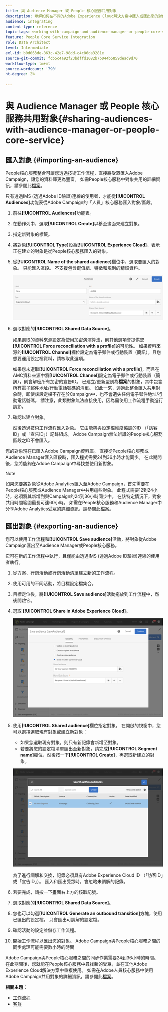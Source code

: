 ```yaml
---
title: 與 Audience Manager 或 People 核心服務共用對象
description: 瞭解如何在不同的Adobe Experience Cloud解決方案中匯入或匯出您的對象。
audience: integrating
content-type: reference
topic-tags: working-with-campaign-and-audience-manager-or-people-core-service
feature: People Core Service Integration
role: Data Architect
level: Intermediate
exl-id: b0d063de-863c-42e7-98dd-c4c86da3281e
source-git-commit: fcb5c4a92f23bdffd1082b7b044b5859dead9d70
workflow-type: tm+mt
source-wordcount: '790'
ht-degree: 2%

---
```


# 與 Audience Manager 或 People 核心服務共用對象{#sharing-audiences-with-audience-manager-or-people-core-service}

## 匯入對象 {#importing-an-audience}

People核心服務整合可讓您透過技術工作流程，直接將受眾匯入Adobe Campaign，讓您的資料庫更為豐富。 如需People核心服務中對象共用的詳細資訊，請參閱此[檔案](https://experienceleague.adobe.com/docs/analytics/components/segmentation/segmentation-workflow/seg-publish.html)。

只有透過IMS (透過Adobe ID驗證)連線的使用者，才能從&#x200B;**[!UICONTROL Audiences]**&#x200B;功能表從Adobe Campaign的「人員」核心服務匯入對象/區段。

1. 前往&#x200B;**[!UICONTROL Audiences]**&#x200B;功能表。
1. 在動作列中，選取&#x200B;**[!UICONTROL Create]**&#x200B;以移至畫面來建立對象。
1. 指定新對象的標籤。
1. 將對象&#x200B;**[!UICONTROL Type]**&#x200B;設為&#x200B;**[!UICONTROL Experience Cloud]**，表示正在建立的對象是從People核心服務匯入的對象。
1. 從&#x200B;**[!UICONTROL Name of the shared audience]**&#x200B;欄位中，選取要匯入的對象。 只能匯入區段。 不支援包含鍵值組、特徵和規則的精細資料。

   ![](assets/aam_import_audience.png)

1. 選取對應的&#x200B;**[!UICONTROL Shared Data Source]**。

   如果選取的資料來源設定為使用加密演演算法，則其他選項會提供您&#x200B;**[!UICONTROL Force reconciliation with a profile]**&#x200B;的可能性。 如果資料來源的&#x200B;**[!UICONTROL Channel]**&#x200B;欄位設定為電子郵件或行動裝置（簡訊），且您想要運用設定檔資料，請核取此選項。

   如果您未選取&#x200B;**[!UICONTROL Force reconciliation with a profile]**，而且在AMC資料來源中將&#x200B;**[!UICONTROL Channel]**&#x200B;設定為電子郵件或行動裝置（簡訊），則會解密所有加密的宣告ID。 已建立/更新型別為&#x200B;**檔案**&#x200B;的對象，其中包含所有電子郵件地址/行動電話號碼的清單。 如此一來，透過此整合匯入共用對象時，即使該設定檔不存在於Campaign中，也不會遺失任何電子郵件地址/行動電話號碼。 請注意，此類對象無法直接使用，因為需使用工作流程手動進行調節。

1. 確認以建立對象。

   然後透過技術工作流程匯入對象。 它由能夠與設定檔維度協調的ID （「訪客ID」或「宣告ID」）記錄組成。 Adobe Campaign無法辨識的People核心服務區段之ID不會匯入。

您的對象現在已匯入Adobe Campaign資料庫。 直接從People核心服務或Audience Manager匯入區段時，匯入程式需要24到36小時才能同步。 在此期間後，您將能夠在Adobe Campaign中尋找並使用新對象。

>[!NOTE]
>
>如果您要將對象從Adobe Analytics匯入至Adobe Campaign，首先需要在People核心服務或Audience Manager中共用這些對象。 此程式需要12到24小時，必須將其新增到與Campaign的24到36小時同步中。 在該特定情況下，對象共用時間範圍最長可達60小時。 如需在People核心服務和Audience Manager中分享Adobe Analytics受眾的詳細資訊，請參閱此[檔案](https://experienceleague.adobe.com/docs/analytics/components/segmentation/segmentation-workflow/seg-publish.html)。

## 匯出對象 {#exporting-an-audience}

您可以使用工作流程和&#x200B;**[!UICONTROL Save audience]**&#x200B;活動，將對象從Adobe Campaign匯出至Audience Manager或People核心服務。

它可在新的工作流程中執行，且僅能由透過IMS (透過Adobe ID驗證)連線的使用者執行。

1. 從方案、行銷活動或行銷活動清單建立新的工作流程。
1. 使用可用的不同活動，將目標設定檔集合。
1. 目標定位後，將&#x200B;**[!UICONTROL Save audience]**&#x200B;活動拖放到工作流程中，然後開啟它。
1. 選取 **[!UICONTROL Share in Adobe Experience Cloud]**。

   ![](assets/aam_save_audience_activity.png)

1. 使用&#x200B;**[!UICONTROL Shared audience]**&#x200B;欄位指定對象。 在開啟的視窗中，您可以選擇選取現有對象或建立新對象：

   * 如果您選取現有對象，則只有新記錄會新增至對象。
   * 若要將您的設定檔清單匯出至新對象，請完成&#x200B;**[!UICONTROL Segment name]**&#x200B;欄位，然後按一下&#x200B;**[!UICONTROL Create]**，再選取新建立的對象。

   ![](assets/aam_save_audience_segment_picker.png)

   為了進行調解和交換，記錄必須具有Adobe Experience Cloud ID （「訪客ID」或「宣告ID」）。 匯入和匯出受眾時，會忽略未調解的記錄。

1. 若要完成，請按一下畫面右上方的核取記號。
1. 選取對應的&#x200B;**[!UICONTROL Shared Data Source]**。
1. 您也可以勾選&#x200B;**[!UICONTROL Generate an outbound transition]**&#x200B;方塊，使用已匯出的設定檔。 只會匯出可調解的設定檔。
1. 確認活動的設定並儲存工作流程。
1. 開始工作流程以匯出您的對象。 Adobe Campaign與People核心服務之間的同步處理可能需要數小時的時間

Adobe Campaign與People核心服務之間的同步作業需要24到36小時的時間。 在此期間後，您就能在People核心服務中尋找新的受眾，並在其他Adobe Experience Cloud解決方案中重複使用。 如需在Adobe人員核心服務中使用Adobe Campaign共用對象的詳細資訊，請參閱此[檔案](https://experienceleague.adobe.com/docs/core-services/interface/audiences/t-audience-create.html)。

**相關主題：**

* [工作流程](../../automating/using/get-started-workflows.md)
* [客群](../../audiences/using/about-audiences.md)
